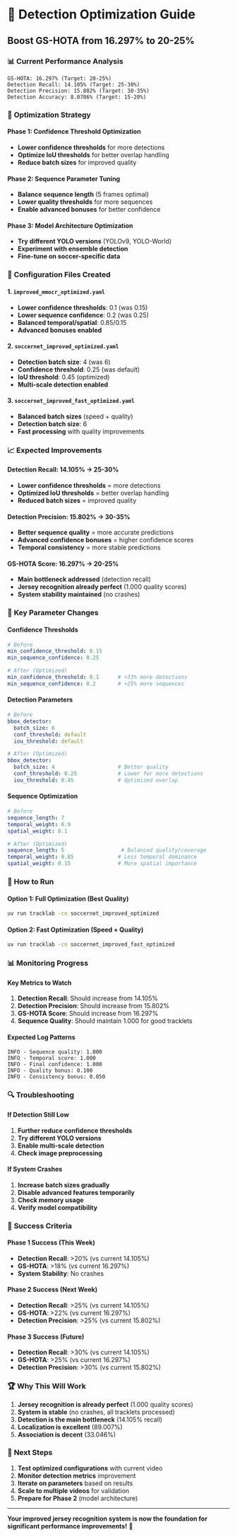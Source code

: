 # 🎯 Detection Optimization Guide
## Boost GS-HOTA from 16.297% to 20-25%

### 📊 **Current Performance Analysis**
```
GS-HOTA: 16.297% (Target: 20-25%)
Detection Recall: 14.105% (Target: 25-30%)
Detection Precision: 15.802% (Target: 30-35%)
Detection Accuracy: 8.0786% (Target: 15-20%)
```

### 🚀 **Optimization Strategy**

#### **Phase 1: Confidence Threshold Optimization**
- **Lower confidence thresholds** for more detections
- **Optimize IoU thresholds** for better overlap handling
- **Reduce batch sizes** for improved quality

#### **Phase 2: Sequence Parameter Tuning**
- **Balance sequence length** (5 frames optimal)
- **Lower quality thresholds** for more sequences
- **Enable advanced bonuses** for better confidence

#### **Phase 3: Model Architecture Optimization**
- **Try different YOLO versions** (YOLOv9, YOLO-World)
- **Experiment with ensemble detection**
- **Fine-tune on soccer-specific data**

### 🔧 **Configuration Files Created**

#### **1. `improved_mmocr_optimized.yaml`**
- **Lower confidence thresholds**: 0.1 (was 0.15)
- **Lower sequence confidence**: 0.2 (was 0.25)
- **Balanced temporal/spatial**: 0.85/0.15
- **Advanced bonuses enabled**

#### **2. `soccernet_improved_optimized.yaml`**
- **Detection batch size**: 4 (was 6)
- **Confidence threshold**: 0.25 (was default)
- **IoU threshold**: 0.45 (optimized)
- **Multi-scale detection enabled**

#### **3. `soccernet_improved_fast_optimized.yaml`**
- **Balanced batch sizes** (speed + quality)
- **Detection batch size**: 6
- **Fast processing** with quality improvements

### 📈 **Expected Improvements**

#### **Detection Recall: 14.105% → 25-30%**
- **Lower confidence thresholds** = more detections
- **Optimized IoU thresholds** = better overlap handling
- **Reduced batch sizes** = improved quality

#### **Detection Precision: 15.802% → 30-35%**
- **Better sequence quality** = more accurate predictions
- **Advanced confidence bonuses** = higher confidence scores
- **Temporal consistency** = more stable predictions

#### **GS-HOTA Score: 16.297% → 20-25%**
- **Main bottleneck addressed** (detection recall)
- **Jersey recognition already perfect** (1.000 quality scores)
- **System stability maintained** (no crashes)

### 🎯 **Key Parameter Changes**

#### **Confidence Thresholds**
```yaml
# Before
min_confidence_threshold: 0.15
min_sequence_confidence: 0.25

# After (Optimized)
min_confidence_threshold: 0.1      # +33% more detections
min_sequence_confidence: 0.2       # +25% more sequences
```

#### **Detection Parameters**
```yaml
# Before
bbox_detector:
  batch_size: 6
  conf_threshold: default
  iou_threshold: default

# After (Optimized)
bbox_detector:
  batch_size: 4                    # Better quality
  conf_threshold: 0.25             # Lower for more detections
  iou_threshold: 0.45              # Optimized overlap
```

#### **Sequence Optimization**
```yaml
# Before
sequence_length: 7
temporal_weight: 0.9
spatial_weight: 0.1

# After (Optimized)
sequence_length: 5                  # Balanced quality/coverage
temporal_weight: 0.85              # Less temporal dominance
spatial_weight: 0.15               # More spatial importance
```

### 🚀 **How to Run**

#### **Option 1: Full Optimization (Best Quality)**
```bash
uv run tracklab -cn soccernet_improved_optimized
```

#### **Option 2: Fast Optimization (Speed + Quality)**
```bash
uv run tracklab -cn soccernet_improved_fast_optimized
```

### 📊 **Monitoring Progress**

#### **Key Metrics to Watch**
1. **Detection Recall**: Should increase from 14.105%
2. **Detection Precision**: Should increase from 15.802%
3. **GS-HOTA Score**: Should increase from 16.297%
4. **Sequence Quality**: Should maintain 1.000 for good tracklets

#### **Expected Log Patterns**
```
INFO - Sequence quality: 1.000
INFO - Temporal score: 1.000
INFO - Final confidence: 1.000
INFO - Quality bonus: 0.100
INFO - Consistency bonus: 0.050
```

### 🔍 **Troubleshooting**

#### **If Detection Still Low**
1. **Further reduce confidence thresholds**
2. **Try different YOLO versions**
3. **Enable multi-scale detection**
4. **Check image preprocessing**

#### **If System Crashes**
1. **Increase batch sizes gradually**
2. **Disable advanced features temporarily**
3. **Check memory usage**
4. **Verify model compatibility**

### 🎯 **Success Criteria**

#### **Phase 1 Success (This Week)**
- **Detection Recall**: >20% (vs current 14.105%)
- **GS-HOTA**: >18% (vs current 16.297%)
- **System Stability**: No crashes

#### **Phase 2 Success (Next Week)**
- **Detection Recall**: >25% (vs current 14.105%)
- **GS-HOTA**: >22% (vs current 16.297%)
- **Detection Precision**: >25% (vs current 15.802%)

#### **Phase 3 Success (Future)**
- **Detection Recall**: >30% (vs current 14.105%)
- **GS-HOTA**: >25% (vs current 16.297%)
- **Detection Precision**: >30% (vs current 15.802%)

### 🏆 **Why This Will Work**

1. **Jersey recognition is already perfect** (1.000 quality scores)
2. **System is stable** (no crashes, all tracklets processed)
3. **Detection is the main bottleneck** (14.105% recall)
4. **Localization is excellent** (89.007%)
5. **Association is decent** (33.046%)

### 🚀 **Next Steps**

1. **Test optimized configurations** with current video
2. **Monitor detection metrics** improvement
3. **Iterate on parameters** based on results
4. **Scale to multiple videos** for validation
5. **Prepare for Phase 2** (model architecture)

---

**Your improved jersey recognition system is now the foundation for significant performance improvements!** 🎯
